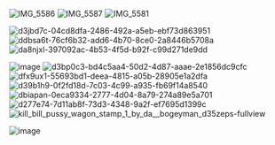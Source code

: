 ![IMG_5586](https://github.com/user-attachments/assets/d37a7ebf-816d-4dee-9e22-709e8046acfa)
![IMG_5587](https://github.com/user-attachments/assets/d564f681-75e9-4e50-ab2c-6a01f2902693)
![IMG_5581](https://github.com/user-attachments/assets/943afab3-1247-4f73-ae59-8c84bc9ef895)

![d3jbd7c-04cd8dfa-2486-492a-a5eb-ebf73d863951](https://github.com/user-attachments/assets/ceb5d88f-47b9-4a0f-b6d9-3025a2b26175)
![ddbsa6t-76cf6b32-add6-4b70-8ce0-2a8446b5708a](https://github.com/user-attachments/assets/51279009-5529-4c08-9627-6f6afb797d20)
![da8njxl-397092ac-4b53-4f5d-b92f-c99d271de9dd](https://github.com/user-attachments/assets/5d3cc3d6-8625-40e1-9ec0-034d622fa180)

![image](https://github.com/user-attachments/assets/93aa5a0c-a82f-4b41-854f-c6a7b4eb5b71)
![d3bp0c3-bd4c5aa4-50d2-4d87-aaae-2e1856dc9cfc](https://github.com/user-attachments/assets/11d59d9a-a2df-4de7-931e-820b20e53d1d)
![dfx9ux1-55693bd1-deea-4815-a05b-28905e1a2dfa](https://github.com/user-attachments/assets/1784a3fa-5273-4be2-be43-7d5a043e4448)
![d39b1h9-0f2fd18d-7c03-4c99-a935-fb69f14a8540](https://github.com/user-attachments/assets/ffb671fd-04b2-4243-bca3-cc5a5d9c03a6)
![dbiapan-0eca9334-2777-4d04-8a79-274a89e5a701](https://github.com/user-attachments/assets/77e6847a-d612-4737-898d-c248f717e3ca)
![d277e74-7d11ab8f-73d3-4348-9a2f-ef7695d1399c](https://github.com/user-attachments/assets/a1161b81-e45e-4ea9-b782-7fb044063e73)
![kill_bill_pussy_wagon_stamp_1_by_da__bogeyman_d35zeps-fullview](https://github.com/user-attachments/assets/1d56a2ec-5e4f-44e0-8cf8-9abb8911ccd5)


![image](https://github.com/user-attachments/assets/e8c765ea-7a08-4608-bd6c-b03ad601b9b6)






<!--
**sweetandkindgirl/sweetandkindgirl** is a ✨ _special_ ✨ repository because its `README.md` (this file) appears on your GitHub profile.

Here are some ideas to get you started:

- 🔭 I’m currently working on ...
- 🌱 I’m currently learning ...
- 👯 I’m looking to collaborate on ...
- 🤔 I’m looking for help with ...
- 💬 Ask me about ...
- 📫 How to reach me: ...
- 😄 Pronouns: ...
- ⚡ Fun fact: ...
-->
